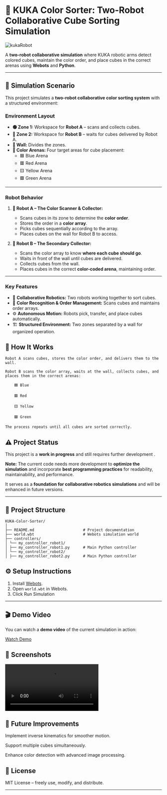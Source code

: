 # 🎨 KUKA Color Sorter: Two-Robot Collaborative Cube Sorting Simulation

![kukaRobot](./images/kukaRobot.jpg)

A **two-robot collaborative simulation** where KUKA robotic arms detect colored cubes, maintain the color order, and place cubes in the correct arenas using **Webots** and **Python**.

---

## 🌟 Simulation Scenario

This project simulates a **two-robot collaborative color sorting system** with a structured environment:

### Environment Layout
- **🟢 Zone 1:** Workspace for **Robot A** – scans and collects cubes.
- **🔵 Zone 2:** Workspace for **Robot B** – waits for cubes delivered by Robot A.
- **🧱 Wall:** Divides the zones.
- **🎨 Color Arenas:** Four target areas for cube placement:
  - 🟦 Blue Arena
  - 🟥 Red Arena
  - 🟨 Yellow Arena
  - 🟩 Green Arena

---

### Robot Behavior
1. **🤖 Robot A – The Color Scanner & Collector:**
   - Scans cubes in its zone to determine the **color order**.
   - Stores the order in a **color array**.
   - Picks cubes sequentially according to the array.
   - Places cubes on the wall for Robot B to access.  

2. **🤖 Robot B – The Secondary Collector:**
   - Scans the color array to know **where each cube should go**.
   - Waits in front of the wall until cubes are delivered.
   - Collects cubes from the wall.
   - Places cubes in the correct **color-coded arena**, maintaining order.

---

### Key Features
- 🤝 **Collaborative Robotics:** Two robots working together to sort cubes.
- 🎨 **Color Recognition & Order Management:** Scans cubes and maintains order arrays.
- ⚙️ **Autonomous Motion:** Robots pick, transfer, and place cubes automatically.
- 🏗️ **Structured Environment:** Two zones separated by a wall for organized operation.


## 📝 How It Works

    Robot A scans cubes, stores the color order, and delivers them to the wall.

    Robot B scans the color array, waits at the wall, collects cubes, and places them in the correct arenas:

        🟦 Blue

        🟥 Red

        🟨 Yellow

        🟩 Green

    The process repeats until all cubes are sorted correctly.
    

## ⚠️ Project Status

This project is a **work in progress** and still requires further development .

**Note:** The current code needs more development to **optimize the simulation** and incorporate **best programming practices** for readability, maintainability, and performance.

It serves as a **foundation for collaborative robotics simulations** and will be enhanced in future versions.


---

## 📂 Project Structure

```
KUKA-Color-Sorter/
│
├── README.md                      # Project documentation
├── world.wbt                      # Webots simulation world
├── controllers/
│ └── my_controller_robot1/
│ ├── my_controller_robot1.py      # Main Python controller
│ └── my_controller_robot2/
│ ├── my_controller_robot2.py      # Main Python controller
```

## ⚙️ Setup Instructions
1. Install [Webots](https://cyberbotics.com/).
2. Open `world.wbt` in Webots.
3. Click Run Simulation

---

## 🎬 Demo Video

You can watch a **demo video** of the current simulation in action:

[Watch Demo](./images/demo.mp4)


## 📸 Screenshots

![Screenshot](./images/Screenshot.mp4)


## 🎯 Future Improvements

Implement inverse kinematics for smoother motion.

Support multiple cubes simultaneously.

Enhance color detection with advanced image processing.


## 📜 License

MIT License – freely use, modify, and distribute.

---
